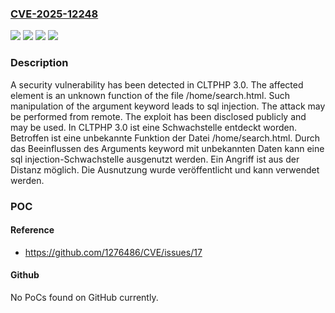 ### [CVE-2025-12248](https://cve.mitre.org/cgi-bin/cvename.cgi?name=CVE-2025-12248)
![](https://img.shields.io/static/v1?label=Product&message=CLTPHP&color=blue)
![](https://img.shields.io/static/v1?label=Version&message=3.0%20&color=brightgreen)
![](https://img.shields.io/static/v1?label=Vulnerability&message=Injection&color=brightgreen)
![](https://img.shields.io/static/v1?label=Vulnerability&message=SQL%20Injection&color=brightgreen)

### Description

A security vulnerability has been detected in CLTPHP 3.0. The affected element is an unknown function of the file /home/search.html. Such manipulation of the argument keyword leads to sql injection. The attack may be performed from remote. The exploit has been disclosed publicly and may be used.
In CLTPHP 3.0 ist eine Schwachstelle entdeckt worden. Betroffen ist eine unbekannte Funktion der Datei /home/search.html. Durch das Beeinflussen des Arguments keyword mit unbekannten Daten kann eine sql injection-Schwachstelle ausgenutzt werden. Ein Angriff ist aus der Distanz möglich. Die Ausnutzung wurde veröffentlicht und kann verwendet werden.

### POC

#### Reference
- https://github.com/1276486/CVE/issues/17

#### Github
No PoCs found on GitHub currently.

